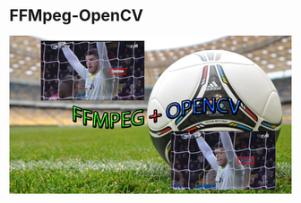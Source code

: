 # FFMpeg-OpenCV

![alt tag](https://github.com/blue-sky-software/FFMpeg-OpenCV/blob/master/preview.png)

